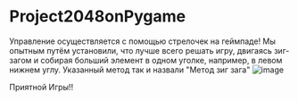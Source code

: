 # Project2048onPygame
Управление осуществляется с помощью стрелочек на геймпаде!
Мы опытным путём установили, что лучше всего решать игру, двигаясь зиг-загом и собирая больший элемент в одном уголке, например, в левом нижнем углу. 
Указанный метод так и назвали "Метод зиг зага"
![image](https://github.com/GlebAvershin/Project2048onPygame/assets/146090003/edbe30ea-80f1-4412-8c1b-b2037bbf80f0)



Приятной Игры!!
